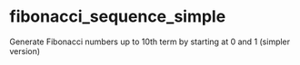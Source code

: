 # fibonacci_sequence_simple
Generate Fibonacci numbers up to 10th term by starting at 0 and 1 (simpler version)
